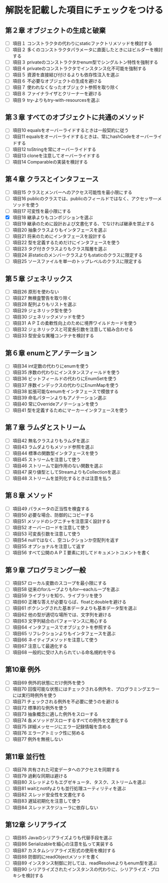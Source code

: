 # 解説を記載した項目にチェックをつける

## 第２章 オブジェクトの生成と破棄

- [ ] 項目１ コンストラクタの代わりにstaticファクトリメソッドを検討する
- [ ] 項目２ 多くのコンストラクタパラメータに直面したときにはビルダーを検討する
- [ ] 項目３ privateのコンストラクタかenum型でシングルトン特性を強制する
- [ ] 項目４ privateのコンストラクタでインスタンス化不可能を強制する
- [ ] 項目５ 資源を直接結び付けるよりも依存性注入を選ぶ
- [ ] 項目６ 不必要なオブジェクトの生成を避ける
- [ ] 項目７ 使われなくなったオブジェクト参照を取り除く
- [ ] 項目８ ファイナライザとクリーナーを避ける
- [ ] 項目９ try-よりもtry-with-resourcesを選ぶ

## 第３章 すべてのオブジェクトに共通のメソッド

- [ ] 項目10 equalsをオーバーライドするときは一般契約に従う
- [ ] 項目11 equalsをオーバーライドするときは、常にhashCodeをオーバーライドする
- [ ] 項目12 toStringを常にオーバーライドする
- [ ] 項目13 cloneを注意してオーバーライドする
- [ ] 項目14 Comparableの実装を検討する

## 第４章 クラスとインタフェース

- [ ] 項目15 クラスとメンバーへのアクセス可能性を最小限にする
- [ ] 項目16 publicのクラスでは、publicのフィールドではなく、アクセッサ―メソッドを使う
- [ ] 項目17 可変性を最小限にする
- [x] 項目18 継承よりもコンポジションを選ぶ
- [ ] 項目19 継承のために設計および文書化する、でなければ継承を禁止する
- [ ] 項目20 抽象クラスよりもインタフェースを選ぶ
- [ ] 項目21 将来のためにインタフェースを設計する
- [ ] 項目22 型を定義するためだけにインタフェースを使う
- [ ] 項目23 タグ付きクラスよりもクラス階層を選ぶ
- [ ] 項目24 非staticのメンバークラスよりもstaticのクラスに限定する
- [ ] 項目25 ソースファイルを単一のトップレベルのクラスに限定する

## 第５章 ジェネリックス

- [ ] 項目26 原形を使わない
- [ ] 項目27 無検査警告を取り除く
- [ ] 項目28 配列よりもリストを選ぶ
- [ ] 項目29 ジェネリック型を使う
- [ ] 項目30 ジェネリックメソッドを使う
- [ ] 項目31 ＡＰＩの柔軟性向上のために境界ワイルドカードを使う
- [ ] 項目32 ジェネリックスと可変長引数を注意して組み合わせる
- [ ] 項目33 型安全な異種コンテナを検討する

## 第６章 enumとアノテーション

- [ ] 項目34 int定数の代わりにenumを使う
- [ ] 項目35 序数の代わりにインスタンスフィールドを使う
- [ ] 項目36 ビットフィールドの代わりにEnumSetを使う
- [ ] 項目37 序数インデックスの代わりにEnumMapを使う
- [ ] 項目38 拡張可能なenumをインタフェースで模倣する
- [ ] 項目39 命名パターンよりもアノテーション選ぶ
- [ ] 項目40 常にOverrideアノテーションを使う
- [ ] 項目41 型を定義するためにマーカーインタフェースを使う

## 第７章 ラムダとストリーム

- [ ] 項目42 無名クラスよりもラムダを選ぶ
- [ ] 項目43 ラムダよりもメソッド参照を選ぶ
- [ ] 項目44 標準の関数型インタフェースを使う
- [ ] 項目45 ストリームを注意して使う
- [ ] 項目46 ストリームで副作用のない関数を選ぶ
- [ ] 項目47 戻り値型としてStreamよりもCollectionを選ぶ
- [ ] 項目48 ストリームを並列化するときは注意を払う

## 第８章 メソッド

- [ ] 項目49 パラメータの正当性を検査する
- [ ] 項目50 必要な場合、防御的にコピーする
- [ ] 項目51 メソッドのシグニチャを注意深く設計する
- [ ] 項目52 オーバーロードを注意して使う
- [ ] 項目53 可変長引数を注意して使う
- [ ] 項目54 nullではなく、空コレクションか空配列を返す
- [ ] 項目55 オプショナルを注意して返す
- [ ] 項目56 すべて公開のＡＰＩ要素に対してドキュメントコメントを書く

## 第９章 プログラミング一般

- [ ] 項目57 ローカル変数のスコープを最小限にする
- [ ] 項目58 従来のforループよりもfor―eachループを選ぶ
- [ ] 項目59 ライブラリを知り、ライブラリを使う
- [ ] 項目60 正確な答えが必要ならば、floatとdoubleを避ける
- [ ] 項目61 ボクシングされた基本データよりも基本データ型を選ぶ
- [ ] 項目62 他の型が適切な場所では、文字列を避ける
- [ ] 項目63 文字列結合のパフォーマンスに用心する
- [ ] 項目64 インタフェースでオブジェクトを参照する
- [ ] 項目65 リフレクションよりもインタフェースを選ぶ
- [ ] 項目66 ネイティブメソッドを注意して使う
- [ ] 項目67 注意して最適化する
- [ ] 項目68 一般的に受け入れられている命名規約を守る

## 第10章 例外

- [ ] 項目69 例外的状態にだけ例外を使う
- [ ] 項目70 回復可能な状態にはチェックされる例外を、プログラミングエラーには実行時例外を使う
- [ ] 項目71 チェックされる例外を不必要に使うのを避ける
- [ ] 項目72 標準的な例外を使う
- [ ] 項目73 抽象概念に適した例外をスローする
- [ ] 項目74 各メソッドがスローするすべての例外を文書化する
- [ ] 項目75 詳細メッセージにエラー記録情報を含める
- [ ] 項目76 エラーアトミック性に努める
- [ ] 項目77 例外を無視しない

## 第11章 並行性

- [ ] 項目78 共有された可変データへのアクセスを同期する
- [ ] 項目79 過剰な同期は避ける
- [ ] 項目80 スレッドよりもエグゼキュータ、タスク、ストリームを選ぶ
- [ ] 項目81 waitとnotifyよりも並行処理ユーティリティを選ぶ
- [ ] 項目82 スレッド安全性を文書化する
- [ ] 項目83 遅延初期化を注意して使う
- [ ] 項目84 スレッドスケジューラに依存しない

## 第12章 シリアライズ

- [ ] 項目85 Javaのシリアライズよりも代替手段を選ぶ
- [ ] 項目86 Serializableを細心の注意を払って実装する
- [ ] 項目87 カスタムシリアライズ形式の使用を検討する
- [ ] 項目88 防御的にreadObjectメソッドを書く
- [ ] 項目89 インスタンス制御に対しては、readResolveよりもenum型を選ぶ
- [ ] 項目90 シリアライズされたインスタンスの代わりに、シリアライズ・プロキシを検討する

